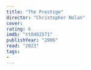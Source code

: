 ```yaml
---
title: "The Prestige"
director: "Christopher Nolan"
cover: 
rating: 6
imdb: "tt0482571"
publishYear: "2006"
read: "2023"
tags:
- 
---
```

